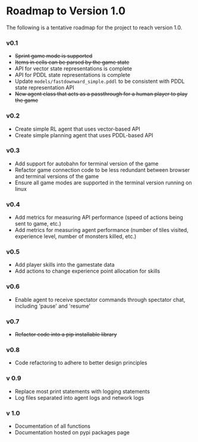 # Roadmap to Version 1.0 

The following is a tentative roadmap for the project to reach version 1.0.

### v0.1
*  ~~Sprint game mode is supported~~
*  ~~Items in cells can be parsed by the game state~~
*  API for vector state representations is complete
*  API for PDDL state representations is complete
*  Update `models/fastdownward_simple.pddl` to be consistent with PDDL state representation API
*  ~~New agent class that acts as a passthrough for a human player to play the game~~ 

### v0.2 
*  Create simple RL agent that uses vector-based API
*  Create simple planning agent that uses PDDL-based API 

### v0.3
*  Add support for autobahn for terminal version of the game
*  Refactor game connection code to be less redundant between browser and terminal versions of the game
*  Ensure all game modes are supported in the terminal version running on linux

### v0.4
*  Add metrics for measuring API performance (speed of actions being sent to game, etc.)
*  Add metrics for measuring agent performance (number of tiles visited, experience level, number of monsters killed, etc.)

### v0.5
*  Add player skills into the gamestate data
*  Add actions to change experience point allocation for skills 

### v0.6 
*  Enable agent to receive spectator commands through spectator chat, including 'pause' and 'resume'

### v0.7
*  ~~Refactor code into a pip installable library~~

### v0.8
*  Code refactoring to adhere to better design principles

### v 0.9
*  Replace most print statements with logging statements
*  Log files separated into agent logs and network logs

### v 1.0
*  Documentation of all functions
*  Documentation hosted on pypi packages page
 
